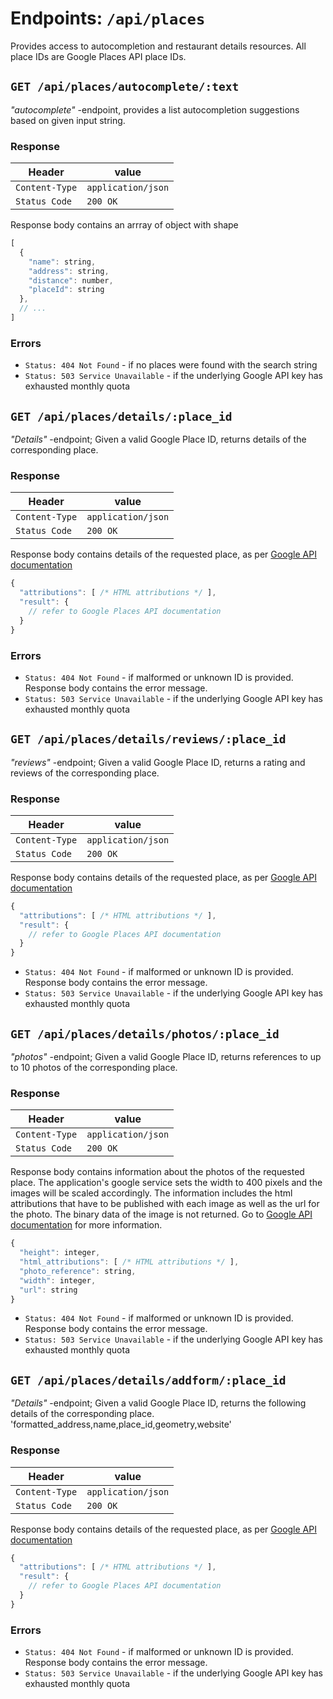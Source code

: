 Endpoints: `/api/places`
=============================

Provides access to autocompletion and restaurant details resources. All place IDs are Google Places API place IDs.


`GET /api/places/autocomplete/:text`
-----------------------
*"autocomplete"* -endpoint, provides a list autocompletion suggestions based on given input string.

### Response

| Header         | value              |
| -------------- | ------------------ |
| `Content-Type` | `application/json` |
| `Status Code`  | `200 OK`           |

Response body contains an arrray of object with shape
```js
[
  {
    "name": string,
    "address": string,
    "distance": number,
    "placeId": string
  },
  // ...
]
```

### Errors
 - `Status: 404 Not Found` - if no places were found with the search string
 - `Status: 503 Service Unavailable` - if the underlying Google API key has exhausted monthly quota


`GET /api/places/details/:place_id`
--------------------------
*"Details"* -endpoint; Given a valid Google Place ID, returns details of the corresponding place.

### Response
| Header         | value              |
| -------------- | ------------------ |
| `Content-Type` | `application/json` |
| `Status Code`  | `200 OK`           |

Response body contains details of the requested place, as per [Google API documentation](https://developers.google.com/places/web-service/details#fields)

```js
{
  "attributions": [ /* HTML attributions */ ],
  "result": {
    // refer to Google Places API documentation
  }
}
```

### Errors
 - `Status: 404 Not Found` - if malformed or unknown ID is provided. Response body contains the error message.
 - `Status: 503 Service Unavailable` - if the underlying Google API key has exhausted monthly quota


`GET /api/places/details/reviews/:place_id`
--------------------------
*"reviews"* -endpoint; Given a valid Google Place ID, returns a rating and reviews of the corresponding place.
### Response
| Header         | value              |
| -------------- | ------------------ |
| `Content-Type` | `application/json` |
| `Status Code`  | `200 OK`           |

Response body contains details of the requested place, as per [Google API documentation](https://developers.google.com/places/web-service/details#fields)

```js
{
  "attributions": [ /* HTML attributions */ ],
  "result": {
    // refer to Google Places API documentation
  }
}
```

 - `Status: 404 Not Found` - if malformed or unknown ID is provided. Response body contains the error message.
 - `Status: 503 Service Unavailable` - if the underlying Google API key has exhausted monthly quota


`GET /api/places/details/photos/:place_id`
--------------------------
*"photos"* -endpoint; Given a valid Google Place ID, returns references to up to 10 photos of the corresponding place.

### Response
| Header         | value              |
| -------------- | ------------------ |
| `Content-Type` | `application/json` |
| `Status Code`  | `200 OK`           |

Response body contains information about the photos of the requested place. The application's google service sets the width to 400 pixels and the images will be scaled accordingly. The information includes the html attributions that have to be published with each image as well as the url for the photo. The binary data of the image is not returned. Go to [Google API documentation](https://developers.google.com/places/web-service/photos) for more information.

```js
{
  "height": integer,
  "html_attributions": [ /* HTML attributions */ ],
  "photo_reference": string,
  "width": integer,
  "url": string 
}
```

 - `Status: 404 Not Found` - if malformed or unknown ID is provided. Response body contains the error message.
 - `Status: 503 Service Unavailable` - if the underlying Google API key has exhausted monthly quota

 `GET /api/places/details/addform/:place_id`
--------------------------
*"Details"* -endpoint; Given a valid Google Place ID, returns the following details of the corresponding place. 'formatted_address,name,place_id,geometry,website'

### Response
| Header         | value              |
| -------------- | ------------------ |
| `Content-Type` | `application/json` |
| `Status Code`  | `200 OK`           |

Response body contains details of the requested place, as per [Google API documentation](https://developers.google.com/places/web-service/details#fields)

```js
{
  "attributions": [ /* HTML attributions */ ],
  "result": {
    // refer to Google Places API documentation
  }
}
```

### Errors
 - `Status: 404 Not Found` - if malformed or unknown ID is provided. Response body contains the error message.
 - `Status: 503 Service Unavailable` - if the underlying Google API key has exhausted monthly quota

